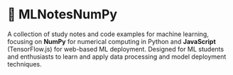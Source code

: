 # 🧠 MLNotesNumPy

A collection of study notes and code examples for machine learning, focusing on **NumPy** for numerical computing in Python and **JavaScript** (TensorFlow.js) for web-based ML deployment. Designed for ML students and enthusiasts to learn and apply data processing and model deployment techniques.

